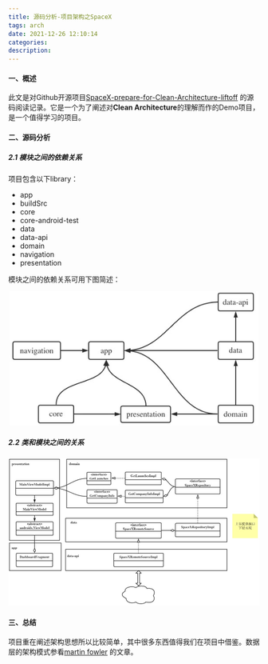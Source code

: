 ```yaml
---
title: 源码分析-项目架构之SpaceX
tags: arch
date: 2021-12-26 12:10:14
categories:
description:
---
```



#### 一、概述

此文是对Github开源项目[SpaceX-prepare-for-Clean-Architecture-liftoff](https://github.com/ferPrieto/SpaceX-prepare-for-Clean-Architecture-liftoff) 的源码阅读记录。它是一个为了阐述对**Clean Architecture**的理解而作的Demo项目，是一个值得学习的项目。


#### 二、源码分析

##### 2.1 模块之间的依赖关系

项目包含以下library：
+ app
+ buildSrc
+ core
+ core-android-test
+ data
+ data-api
+ domain
+ navigation
+ presentation

模块之间的依赖关系可用下图简述：

<center>
    <img src="../images/android-source-spacex.jpeg" width="500"/>
</center>

##### 2.2 类和模块之间的关系

<center>
    <img src="../images/android-source-spacex-overview.jpeg" width="600"/>
</center>


#### 三、总结

项目重在阐述架构思想所以比较简单，其中很多东西值得我们在项目中借鉴。数据层的架构模式参看[martin fowler](https://martinfowler.com/bliki/PresentationDomainDataLayering.html) 的文章。